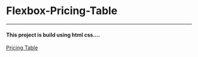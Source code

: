 # Flexbox-Pricing-Table
---
#### This project is build using html css....
[Pricing Table](https://rajshekarpujarii.github.io/Flexbox-Pricing-Table/ "LIVE URL")
